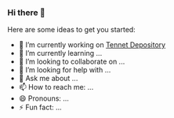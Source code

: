 ### Hi there 👋


Here are some ideas to get you started:

- 🔭 I’m currently working on [Tennet Depository](https://tennnet.id)
- 🌱 I’m currently learning ...
- 👯 I’m looking to collaborate on ...
- 🤔 I’m looking for help with ...
- 💬 Ask me about ...
- 📫 How to reach me: ...
- 😄 Pronouns: ...
- ⚡ Fun fact: ...
